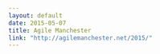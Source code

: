```yaml
---
layout: default
date: 2015-05-07
title: Agile Manchester
link: "http://agilemanchester.net/2015/"
---
```

